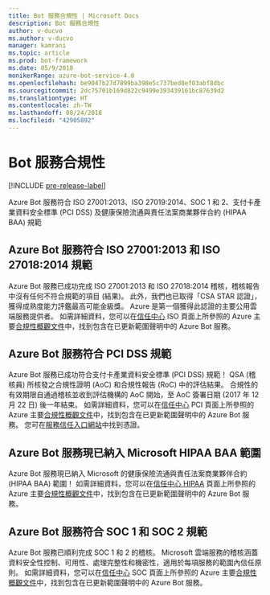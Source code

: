 ```yaml
---
title: Bot 服務合規性 | Microsoft Docs
description: Bot 服務合規性
author: v-ducvo
ms.author: v-ducvo
manager: kamrani
ms.topic: article
ms.prod: bot-framework
ms.date: 05/9/2018
monikerRange: azure-bot-service-4.0
ms.openlocfilehash: be9047b27d7899ba398e5c737bed8ef03abf8dbc
ms.sourcegitcommit: 2dc75701b169d822c9499e393439161bc87639d2
ms.translationtype: HT
ms.contentlocale: zh-TW
ms.lasthandoff: 08/24/2018
ms.locfileid: "42905892"
---
```

# <a name="bot-service-compliance"></a>Bot 服務合規性

[!INCLUDE [pre-release-label](../includes/pre-release-label.md)]

Azure Bot 服務符合 ISO 27001:2013、ISO 27019:2014、SOC 1 和 2、支付卡產業資料安全標準 (PCI DSS) 及健康保險流通與責任法案商業夥伴合約 (HIPAA BAA) 規範

## <a name="azure-bot-service-is-compliant-with-iso-270012013-and-iso-270182014"></a>Azure Bot 服務符合 ISO 27001:2013 和 ISO 27018:2014 規範 
Azure Bot 服務已成功完成 ISO 27001:2013 和 ISO 27018:2014 稽核，稽核報告中沒有任何不符合規範的項目 (結果)。 此外，我們也已取得「CSA STAR 認證」，獲得成熟度能力評鑑最高可能金級獎。  Azure 是第一個獲得此認證的主要公用雲端服務提供者。 如需詳細資料，您可以在[信任中心](https://www.microsoft.com/en-us/trustcenter/compliance/iso-iec-27001) ISO 頁面上所參照的 Azure 主要[合規性概觀文件](https://gallery.technet.microsoft.com/Overview-of-Azure-c1be3942)中，找到包含在已更新範圍聲明中的 Azure Bot 服務。  
 
## <a name="azure-bot-service-is-compliant-with-pci-dss"></a>Azure Bot 服務符合 PCI DSS 規範
Azure Bot 服務已成功符合支付卡產業資料安全標準 (PCI DSS) 規範！ QSA (稽核員) 所核發之合規性證明 (AoC) 和合規性報告 (RoC) 中的評估結果。 合規性的有效期限自通過稽核並收到評估機構的 AoC 開始，至 AoC 簽署日期 (2017 年 12 月 22 日) 後一年結束。 如需詳細資料，您可以在[信任中心](https://www.microsoft.com/en-us/trustcenter/compliance/iso-iec-27001) PCI 頁面上所參照的 Azure 主要[合規性概觀文件](https://gallery.technet.microsoft.com/Overview-of-Azure-c1be3942)中，找到包含在已更新範圍聲明中的 Azure Bot 服務。  您可在[服務信任入口網站](https://servicetrust.microsoft.com/)中找到憑證。
 
## <a name="azure-bot-service-is-now-covered-under-microsofts-hipaa-baa"></a>Azure Bot 服務現已納入 Microsoft HIPAA BAA 範圍
Azure Bot 服務現已納入 Microsoft 的健康保險流通與責任法案商業夥伴合約 (HIPAA BAA) 範圍！ 如需詳細資料，您可以在[信任中心 HIPAA](https://www.microsoft.com/en-us/TrustCenter/Compliance/HIPAA) 頁面上所參照的 Azure 主要[合規性概觀文件](https://gallery.technet.microsoft.com/Overview-of-Azure-c1be3942)中，找到包含在已更新範圍聲明中的 Azure Bot 服務。  


## <a name="azure-bot-service-is-compliant-with-soc-1-and-soc-2"></a>Azure Bot 服務符合 SOC 1 和 SOC 2 規範 
Azure Bot 服務已順利完成 SOC 1 和 2 的稽核。 Microsoft 雲端服務的稽核涵蓋資料安全性控制、可用性、處理完整性和機密性，適用於每項服務的範圍內信任原則。 如需詳細資料，您可以在[信任中心](https://www.microsoft.com/en-us/trustcenter/compliance/iso-iec-27001) SOC 頁面上所參照的 Azure 主要[合規性概觀文件](https://gallery.technet.microsoft.com/Overview-of-Azure-c1be3942)中，找到包含在已更新範圍聲明中的 Azure Bot 服務。  
 
